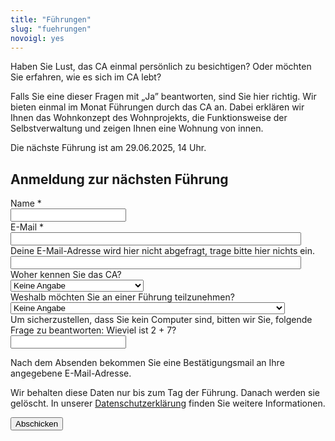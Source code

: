 ```yaml
---
title: "Führungen"
slug: "fuehrungen"
novoigl: yes
---
```


<form action="/fuehrungen/send.php" method="post" accept-charset="utf-8">
<p>Haben Sie Lust, das CA einmal persönlich zu besichtigen? Oder möchten Sie erfahren, wie es sich im CA lebt?

Falls Sie eine dieser Fragen mit „Ja” beantworten, sind Sie hier richtig. Wir bieten einmal im Monat Führungen durch das CA an.
Dabei erklären wir Ihnen das Wohnkonzept des Wohnprojekts, die Funktionsweise der Selbstverwaltung und zeigen Ihnen eine Wohnung von innen.

Die nächste Führung ist am 29.06.2025, 14 Uhr.</p>

<h2>Anmeldung zur nächsten Führung</h2>
<div class="field">
    <label class="label" for="full_name">Name *</label>
	<div class="control has-icons-left">
        <input type="text" name="full_name" value="" class="input required" maxlength="100" required/>
        <span class="icon is-small is-left">
            <i class="icon-user"></i>
        </span>
    </div>
</div>
<div class="field">
    <label class="label" for="email">E-Mail *</label>
    <div class="control has-icons-left">
        <input type="email" name="email" value="" class="input required email"
            id="email" size="55" required/>
        <span class="icon is-small is-left">
            <i class="icon-mail-alt"></i>
        </span>
    </div>
</div> 
<!-- Schutz vor der Benutzung des Formulars mit Computern. Es ist wird nicht angezeigt. -->
<div class="field extra-field">
    <label class="label" for="mail">Deine E-Mail-Adresse wird hier nicht
    abgefragt, trage bitte hier nichts ein.</label>
    <div class="control has-icons-left">
        <input type="email" name="mail" value="" class="input email"
            id="mail" size="55"/>
    </div>
</div>
<div class="field">
    <label class="label" for="fromWhere">Woher kennen Sie das CA?</label>
    <div class="control">
        <div class="select">
            <select name="fromWhere">
                <option>Keine Angabe</option>>
                <option>Website</option>
                <option>Instagram</option>
                <option>Zeitung</option>
                <option>Fernsehen</option>
                <option>Von Menschen, die dort wohnen</option>
                <option>Sonstiges</option>
            </select>
        </div>
    </div>
</div>
<div class="field">
    <label class="label" for="interest">Weshalb möchten Sie an einer Führung teilzunehmen?</label>
    <div class="control">
        <div class="select">
            <select name="interest">
                <option>Keine Angabe</option>>
                <option>Ich habe Interesse an Selbstverwaltung</option>
                <option>Ich habe Interesse an ökologischem Bauen und Wohnen</option>
                <option>Ich möchte eventuell selbst einziehen</option>
                <option>Ich möchte eventuell in das CA investieren als nachhaltige Geldanlage</option>
                <option>Sonstiges</option>
            </select>
        </div>
    </div>
</div>
<div class="field">
    <label class="label" for="spam_protection">Um sicherzustellen, dass Sie kein
    Computer sind, bitten wir Sie, folgende Frage zu beantworten: Wieviel ist
    2 + 7? </label>
    <div class="spam_protection">
        <input class="input" type="text" placeholder="" maxlength="10" name="spam_protection">
    </div>
</div>
<p>Nach dem Absenden bekommen Sie eine Bestätigungsmail an Ihre angegebene E-Mail-Adresse.</p>
<p>Wir behalten diese Daten nur bis zum Tag der Führung. Danach werden sie gelöscht. In unserer <a href="https://collegiumacademicum.de/datenschutz/">Datenschutzerklärung</a> finden Sie weitere Informationen.</p>

<div class="field">
    <div class="control">
        <label class="sr-only" for="submit"></label>
          <input type="hidden" name="language" value="de">
        <input type="submit" name="submit" value="Abschicken" class="button is-link" id="submit">
    </div>
</div>

</form>